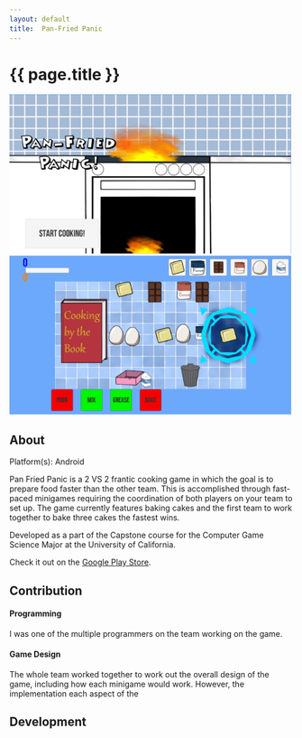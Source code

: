 ```yaml
---
layout:	default
title:	Pan-Fried Panic
---
```


# {{ page.title }}

<img src="images/panfriedpanic1.png" width="500"> 
<img src="images/panfriedpanic2.png" width="500">

## About
Platform(s): Android

Pan Fried Panic is a 2 VS 2 frantic cooking game in which the goal is to prepare food faster than the other team. This is accomplished through fast-paced minigames requiring the coordination of both players on your team to set up. The game currently features baking cakes and the first team to work together to bake three cakes the fastest wins.

Developed as a part of the Capstone course for the Computer Game Science Major at the University of California.

Check it out on the [Google Play Store](https://play.google.com/store/apps/details?id=com.ABI.PanFriedPanic&hl=en).

## Contribution
#### Programming
I was one of the multiple programmers on the team working on the game. 

#### Game Design
The whole team worked together to work out the overall design of the game, including how each minigame would work. However, the implementation each aspect of the 

## Development
